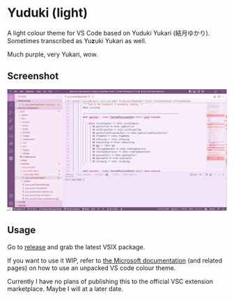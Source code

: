 # Yuduki (light)

A light colour theme for VS Code based on Yuduki Yukari (結月ゆかり). Sometimes transcribed as Yu**z**uki Yukari as well.  

Much purple, very Yukari, wow.  

## Screenshot

![Used for display is the JUCE framework](images/screenshot.png)

## Usage

Go to [release](https://github.com/Schmeichel20/yuduki-colour-light/releases) and grab the latest VSIX package.  

If you want to use it WIP, refer to [the Microsoft documentation](https://code.visualstudio.com/api/extension-guides/color-theme) (and related pages) on how to use an unpacked VS code colour theme.  

Currently I have no plans of publishing this to the official VSC extension marketplace. Maybe I will at a later date.